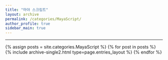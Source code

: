 ```yaml
---
title: "마야 스크립트"
layout: archive
permalink: /categories/MayaScript/
author_profile: true
sidebar_main: true
---
```


<!-- 공백이 포함되어 있는 카테고리 이름의 경우 site.categories['a b c'] 이런식으로! -->

***

{% assign posts = site.categories.MayaScript %}
{% for post in posts %} {% include archive-single2.html type=page.entries_layout %} {% endfor %}
